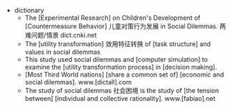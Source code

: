 - dictionary 
    - The [Experimental Research] on Children's Development of [Countermeasure Behavior] 儿童对策行为发展 in Social Dilemmas. 两难问题/情景 dict.cnki.net
    - The [utility transformation] 效用特征转换 of [task structure] and values in social dilemmas 
    - This study used social dilemmas and [computer simulation] to examine the [utility transformation process] in [decision making]. 
    - [Most Third World nations] [share a common set of] [economic and social dilemmas]. www.[dictall].com
    - The study of social dilemmas 社会困境 is the study of [the tension between] [individual and collective rationality]. www.[fabiao].net
